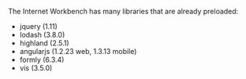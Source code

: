 The Internet Workbench has many libraries that are already preloaded:

* jquery (1.11)
* lodash (3.8.0)
* highland (2.5.1)
* angularjs (1.2.23 web, 1.3.13 mobile)
* formly (6.3.4)
* vis (3.5.0)
